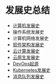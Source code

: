 # 发展史总结
* [计算机发展史](./computer-timeline.md)
* 操作系统发展史
* 计算机网络发展史
* [软件架构发展史](./software-architecture-timeline.md)
* [云计算发展史](./cloud-computing-timeline.md)
* [云原生发展史](./cloudnative-timeline.md)
* [DevOps起源](./devops-timeline.md)
* [Kubernetes发展史](./kubernetes-timeline.md)
* [消息队列发展史](./message-queue-timeline.md)
